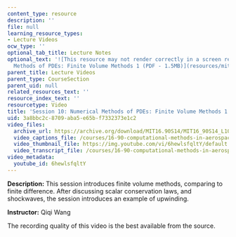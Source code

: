 ```yaml
---
content_type: resource
description: ''
file: null
learning_resource_types:
- Lecture Videos
ocw_type: ''
optional_tab_title: Lecture Notes
optional_text: '![This resource may not render correctly in a screen reader.](/images/inacessible.gif)[Numerical
  Methods of PDEs: Finite Volume Methods 1 (PDF - 1.5MB)](resources/mit16_90s14_lecture10)'
parent_title: Lecture Videos
parent_type: CourseSection
parent_uid: null
related_resources_text: ''
resource_index_text: ''
resourcetype: Video
title: 'Session 10: Numerical Methods of PDEs: Finite Volume Methods 1'
uid: 3a8bbc2c-8709-aba5-e65b-f7332373e1c2
video_files:
  archive_url: https://archive.org/download/MIT16.90S14/MIT16_90S14_L10_300k.mp4
  video_captions_file: /courses/16-90-computational-methods-in-aerospace-engineering-spring-2014/e7e35ffc578953e2857ee90877a5df08_6hewlsfqltY.vtt
  video_thumbnail_file: https://img.youtube.com/vi/6hewlsfqltY/default.jpg
  video_transcript_file: /courses/16-90-computational-methods-in-aerospace-engineering-spring-2014/e664099cec83dbbbb4951896bdab226b_6hewlsfqltY.pdf
video_metadata:
  youtube_id: 6hewlsfqltY
---
```


**Description:** This session introduces finite volume methods, comparing to finite difference. After discussing scalar conservation laws, and shockwaves, the session introduces an example of upwinding.

**Instructor:** Qiqi Wang

The recording quality of this video is the best available from the source.